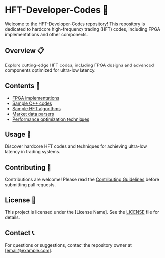 # HFT-Developer-Codes 🚀

Welcome to the HFT-Developer-Codes repository! This repository is dedicated to hardcore high-frequency trading (HFT) codes, including FPGA implementations and other components.

## Overview 📋

Explore cutting-edge HFT codes, including FPGA designs and advanced components optimized for ultra-low latency.

## Contents 📁

- [FPGA implementations](FPGA%20implementations)
- [Sample C++ codes](sample.cpp)
- [Sample HFT algorithms](hft-algorithms.md)
- [Market data parsers](market-data-parsers.py)
- [Performance optimization techniques](performance-optimization.md)

## Usage 🚀

Discover hardcore HFT codes and techniques for achieving ultra-low latency in trading systems.

## Contributing 🤝

Contributions are welcome! Please read the [Contributing Guidelines](CONTRIBUTING.md) before submitting pull requests.

## License 📝

This project is licensed under the [License Name]. See the [LICENSE](LICENSE) file for details.

## Contact 📞

For questions or suggestions, contact the repository owner at [email@example.com].
